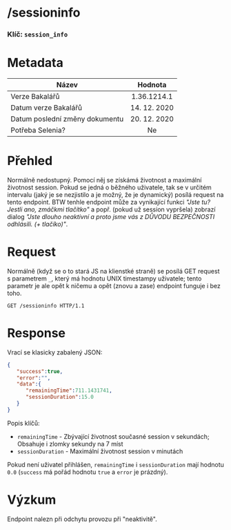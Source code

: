 # **/sessioninfo**
### Klíč: `session_info`

# Metadata
| Název                             | Hodnota                    |
|-----------------------------------|:--------------------------:|
| Verze Bakalářů                    | 1.36.1214.1                |
| Datum verze Bakalářů              | 14. 12. 2020               |
| Datum poslední změny dokumentu    | 20. 12. 2020               |
| Potřeba Selenia?                  | Ne                         |

# Přehled
Normálně nedostupný. Pomocí něj se získámá životnost a maximální životnost session. Pokud se jedná o běžného uživatele, tak se v určitém intervalu (jaký je se nezjistilo a je možný, že je dynamický) posílá request na tento endpoint. BTW tenhle endpoint může za vynikající funkci *"Jste tu? Jestli ano, zmáčkmi tlačítko"* a popř. (pokud už session vypršela) zobrazí dialog *"Jste dlouho neaktivní a proto jsme vás z DŮVODU BEZPEČNOSTI odhlásili. (+ tlačíko)"*.

# Request
Normálně (když se o to stará JS na klienstké straně) se posílá GET request s parametrem `_`, který má hodnotu UNIX timestampy uživatele; tento parametr je ale opět k ničemu a opět (znovu a zase) endpoint funguje i bez toho.
```http
GET /sessioninfo HTTP/1.1
``` 

# Response
Vrací se klasicky zabalený JSON:
```JSON
{
   "success":true,
   "error":"",
   "data":{
      "remainingTime":711.1431741,
      "sessionDuration":15.0
   }
}
```
Popis klíčů:
- `remainingTime` - Zbývající životnost současné session v sekundách; Obsahuje i zlomky sekundy na 7 míst
- `sessionDuration` - Maximální životnost session v minutách

Pokud není uživatel přihlášen, `remainingTime` i `sessionDuration` mají hodnotu `0.0` (`success` má pořád hodnotu `true` a `error` je prázdný).

# Výzkum
Endpoint nalezn při odchytu provozu při "neaktivitě".